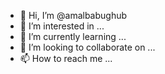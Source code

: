 - 👋 Hi, I’m @amalbabughub
- 👀 I’m interested in ...
- 🌱 I’m currently learning ...
- 💞️ I’m looking to collaborate on ...
- 📫 How to reach me ...

<!---
amalbabughub/amalbabughub is a ✨ special ✨ repository because its `README.md` (this file) appears on your GitHub profile.
You can click the Preview link to take a look at your changes.
--->

